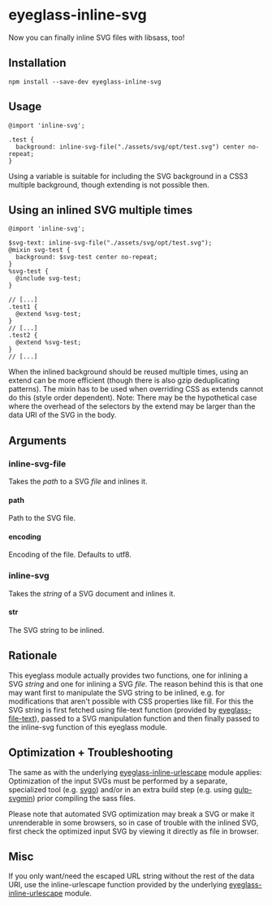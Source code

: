 # eyeglass-inline-svg

Now you can finally inline SVG files with libsass, too!


Installation
------------
````
npm install --save-dev eyeglass-inline-svg
````


Usage
-----
````
@import 'inline-svg';

.test {
  background: inline-svg-file("./assets/svg/opt/test.svg") center no-repeat;
}
````
Using a variable is suitable for including the SVG background in a CSS3 multiple background, though extending is not possible then.

Using an inlined SVG multiple times
-----------------------------------
````
@import 'inline-svg';

$svg-text: inline-svg-file("./assets/svg/opt/test.svg");
@mixin svg-test {
  background: $svg-test center no-repeat;
}
%svg-test {
  @include svg-test;
}
````
````
// [...]
.test1 {
  @extend %svg-test;
}
// [...]
.test2 {
  @extend %svg-test;
}
// [...]
````
When the inlined background should be reused multiple times, using an extend can be more efficient (though there is also gzip deduplicating patterns).
The mixin has to be used when overriding CSS as extends cannot do this (style order dependent).
Note: There may be the hypothetical case where the overhead of the selectors by the extend may be larger than the data URI of the SVG in the body.


Arguments
---------
### inline-svg-file
Takes the _path_ to a SVG _file_ and inlines it.

#### path
Path to the SVG file.

#### encoding
Encoding of the file.
Defaults to utf8.


### inline-svg
Takes the _string_ of a SVG document and inlines it.

#### str
The SVG string to be inlined.


Rationale
---------
This eyeglass module actually provides two functions, one for inlining a SVG *string* and one for inlining a SVG *file*.
The reason behind this is that one may want first to manipulate the SVG string to be inlined, e.g. for modifications that aren't possible with CSS properties like fill. For this the SVG string is first fetched using file-text function (provided by   [eyeglass-file-text](https://github.com/strarsis/eyeglass-file-text)), passed to a SVG manipulation function and then finally passed to the inline-svg function of this eyeglass module.


Optimization + Troubleshooting
------------------------------
The same as with the underlying [eyeglass-inline-urlescape](https://github.com/strarsis/eyeglass-inline-urlescape) module applies: Optimization of the input SVGs must be performed by a separate, specialized tool (e.g. [svgo](https://github.com/svg/svgo)) and/or in an extra build step (e.g. using [gulp-svgmin](https://github.com/ben-eb/gulp-svgmin)) prior compiling the sass files.

Please note that automated SVG optimization may break a SVG or make it unrenderable in some browsers, so in case of trouble with the inlined SVG, first check the optimized input SVG by viewing it directly as file in browser.


Misc
----
If you only want/need the escaped URL string without the rest of the data URI, use the inline-urlescape function provided by the underlying [eyeglass-inline-urlescape](https://github.com/strarsis/eyeglass-inline-urlescape) module.
